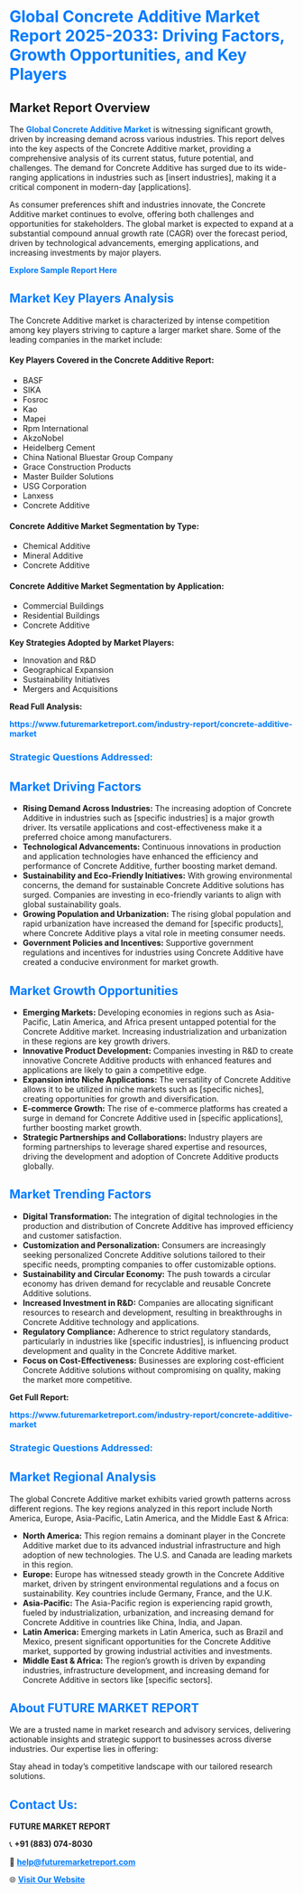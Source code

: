 <h1 style="color: #007BFF;">Global Concrete Additive Market Report 2025-2033: Driving Factors, Growth Opportunities, and Key Players</h1>

<section id="overview">
<h2>Market Report Overview</h2>
<p>The <a href="https://www.futuremarketreport.com/industry-report/concrete-additive-market" style="color: #007BFF; text-decoration: none;"><strong>Global Concrete Additive Market</strong></a> is witnessing significant growth, driven by increasing demand across various industries. This report delves into the key aspects of the Concrete Additive market, providing a comprehensive analysis of its current status, future potential, and challenges. The demand for Concrete Additive has surged due to its wide-ranging applications in industries such as [insert industries], making it a critical component in modern-day [applications].</p>
<p>As consumer preferences shift and industries innovate, the Concrete Additive market continues to evolve, offering both challenges and opportunities for stakeholders. The global market is expected to expand at a substantial compound annual growth rate (CAGR) over the forecast period, driven by technological advancements, emerging applications, and increasing investments by major players.</p>
</section>

<section id="overview">
<p><a href="https://www.futuremarketreport.com/request-sample/reportId=88524" style="color: #007BFF; text-decoration: none;"><strong>Explore Sample Report Here</strong></a></p>
</section>

<section id="key-players">
<h2 style="color: #007BFF;">Market Key Players Analysis</h2>
<p>The Concrete Additive market is characterized by intense competition among key players striving to capture a larger market share. Some of the leading companies in the market include:</p>
<h4>Key Players Covered in the Concrete Additive Report:</h4>
<ul><li>BASF</li><li>SIKA</li><li>Fosroc</li><li>Kao</li><li>Mapei</li><li>Rpm International</li><li>AkzoNobel</li><li>Heidelberg Cement</li><li>China National Bluestar Group Company</li><li>Grace Construction Products</li><li>Master Builder Solutions</li><li>USG Corporation</li><li>Lanxess</li><li>Concrete Additive</li></ul>
<h4>Concrete Additive Market Segmentation by Type:</h4>
<ul><li>Chemical Additive</li><li>Mineral Additive</li><li>Concrete Additive</li></ul>

<h4>Concrete Additive Market Segmentation by Application:</h4>
<ul><li>Commercial Buildings</li><li>Residential Buildings</li><li>Concrete Additive</li></ul>
<p><strong>Key Strategies Adopted by Market Players:</strong></p>
<ul>
<li>Innovation and R&D</li>
<li>Geographical Expansion</li>
<li>Sustainability Initiatives</li>
<li>Mergers and Acquisitions</li>
</ul>
</section>

<section>
<p><strong>Read Full Analysis: </strong></p><a href="https://www.futuremarketreport.com/industry-report/concrete-additive-market" style="color: #007BFF; text-decoration: none;"><strong>https://www.futuremarketreport.com/industry-report/concrete-additive-market</strong></a>
<h3 style="color: #007BFF;">Strategic Questions Addressed:</h3>
</section>

<section id="driving-factors">
<h2 style="color: #007BFF;">Market Driving Factors</h2>
<ul>
<li><strong>Rising Demand Across Industries:</strong> The increasing adoption of Concrete Additive in industries such as [specific industries] is a major growth driver. Its versatile applications and cost-effectiveness make it a preferred choice among manufacturers.</li>
<li><strong>Technological Advancements:</strong> Continuous innovations in production and application technologies have enhanced the efficiency and performance of Concrete Additive, further boosting market demand.</li>
<li><strong>Sustainability and Eco-Friendly Initiatives:</strong> With growing environmental concerns, the demand for sustainable Concrete Additive solutions has surged. Companies are investing in eco-friendly variants to align with global sustainability goals.</li>
<li><strong>Growing Population and Urbanization:</strong> The rising global population and rapid urbanization have increased the demand for [specific products], where Concrete Additive plays a vital role in meeting consumer needs.</li>
<li><strong>Government Policies and Incentives:</strong> Supportive government regulations and incentives for industries using Concrete Additive have created a conducive environment for market growth.</li>
</ul>
</section>

<section id="growth-opportunities">
<h2 style="color: #007BFF;">Market Growth Opportunities</h2>
<ul>
<li><strong>Emerging Markets:</strong> Developing economies in regions such as Asia-Pacific, Latin America, and Africa present untapped potential for the Concrete Additive market. Increasing industrialization and urbanization in these regions are key growth drivers.</li>
<li><strong>Innovative Product Development:</strong> Companies investing in R&D to create innovative Concrete Additive products with enhanced features and applications are likely to gain a competitive edge.</li>
<li><strong>Expansion into Niche Applications:</strong> The versatility of Concrete Additive allows it to be utilized in niche markets such as [specific niches], creating opportunities for growth and diversification.</li>
<li><strong>E-commerce Growth:</strong> The rise of e-commerce platforms has created a surge in demand for Concrete Additive used in [specific applications], further boosting market growth.</li>
<li><strong>Strategic Partnerships and Collaborations:</strong> Industry players are forming partnerships to leverage shared expertise and resources, driving the development and adoption of Concrete Additive products globally.</li>
</ul>
</section>

<section id="trending-factors">
<h2 style="color: #007BFF;">Market Trending Factors</h2>
<ul>
<li><strong>Digital Transformation:</strong> The integration of digital technologies in the production and distribution of Concrete Additive has improved efficiency and customer satisfaction.</li>
<li><strong>Customization and Personalization:</strong> Consumers are increasingly seeking personalized Concrete Additive solutions tailored to their specific needs, prompting companies to offer customizable options.</li>
<li><strong>Sustainability and Circular Economy:</strong> The push towards a circular economy has driven demand for recyclable and reusable Concrete Additive solutions.</li>
<li><strong>Increased Investment in R&D:</strong> Companies are allocating significant resources to research and development, resulting in breakthroughs in Concrete Additive technology and applications.</li>
<li><strong>Regulatory Compliance:</strong> Adherence to strict regulatory standards, particularly in industries like [specific industries], is influencing product development and quality in the Concrete Additive market.</li>
<li><strong>Focus on Cost-Effectiveness:</strong> Businesses are exploring cost-efficient Concrete Additive solutions without compromising on quality, making the market more competitive.</li>
</ul>
</section>

<section>
<p><strong>Get Full Report: </strong></p><a href="https://www.futuremarketreport.com/industry-report/concrete-additive-market" style="color: #007BFF; text-decoration: none;"><strong>https://www.futuremarketreport.com/industry-report/concrete-additive-market</strong></a>
<h3 style="color: #007BFF;">Strategic Questions Addressed:</h3>
</section>


<section id="regional-analysis">
<h2 style="color: #007BFF;">Market Regional Analysis</h2>
<p>The global Concrete Additive market exhibits varied growth patterns across different regions. The key regions analyzed in this report include North America, Europe, Asia-Pacific, Latin America, and the Middle East & Africa:</p>
<ul>
<li><strong>North America:</strong> This region remains a dominant player in the Concrete Additive market due to its advanced industrial infrastructure and high adoption of new technologies. The U.S. and Canada are leading markets in this region.</li>
<li><strong>Europe:</strong> Europe has witnessed steady growth in the Concrete Additive market, driven by stringent environmental regulations and a focus on sustainability. Key countries include Germany, France, and the U.K.</li>
<li><strong>Asia-Pacific:</strong> The Asia-Pacific region is experiencing rapid growth, fueled by industrialization, urbanization, and increasing demand for Concrete Additive in countries like China, India, and Japan.</li>
<li><strong>Latin America:</strong> Emerging markets in Latin America, such as Brazil and Mexico, present significant opportunities for the Concrete Additive market, supported by growing industrial activities and investments.</li>
<li><strong>Middle East & Africa:</strong> The region’s growth is driven by expanding industries, infrastructure development, and increasing demand for Concrete Additive in sectors like [specific sectors].</li>
</ul>
</section>

<footer>
<h2 style="color: #007BFF;">About FUTURE MARKET REPORT</h2>
<p>We are a trusted name in market research and advisory services, delivering actionable insights and strategic support to businesses across diverse industries. Our expertise lies in offering:</p>

<p>Stay ahead in today’s competitive landscape with our tailored research solutions.</p>

<h2 style="color: #007BFF;">Contact Us:</h2>
<p><strong>FUTURE MARKET REPORT</strong></p>
<p>📞 <strong>+91 (883) 074-8030</strong></p>
<p>📧 <strong><a href="mailto:help@futuremarketreport.com" style="color: #007BFF;">help@futuremarketreport.com</a></strong></p>
<p>🌐 <strong><a href="https://www.futuremarketreport.com/" style="color: #007BFF;">Visit Our Website</a></strong></p>
</footer>